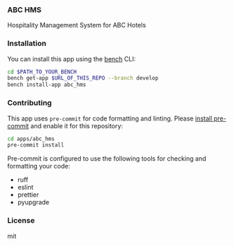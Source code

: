 ### ABC HMS

Hospitality Management System for ABC Hotels

### Installation

You can install this app using the [bench](https://github.com/frappe/bench) CLI:

```bash
cd $PATH_TO_YOUR_BENCH
bench get-app $URL_OF_THIS_REPO --branch develop
bench install-app abc_hms
```

### Contributing

This app uses `pre-commit` for code formatting and linting. Please [install pre-commit](https://pre-commit.com/#installation) and enable it for this repository:

```bash
cd apps/abc_hms
pre-commit install
```

Pre-commit is configured to use the following tools for checking and formatting your code:

- ruff
- eslint
- prettier
- pyupgrade

### License

mit
